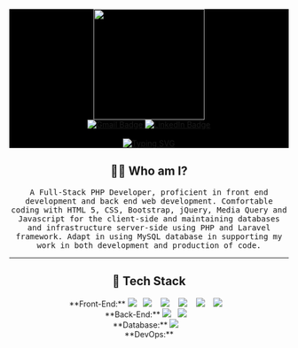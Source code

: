 <div id="header" align="center" style = "background-color:#000000">
  <img src="https://media.giphy.com/media/NgurY1o4z080Jfoyzw/giphy.gif" width="200" height= "200"/>
</div>


<div id="badges"  align="center" style = "background-color:#000000">
                                       
  <a href="mailto:anakor.chinaza.s@gmail.com" target = "_blank">
    <img src="https://img.shields.io/badge/Gmail-D14836?style=for-the-badge&logo=gmail&logoColor=white" alt="Gmail Badge"/>
  </a>
  <a href="https://www.linkedin.com/in/RubyAnakor/" target = "_blank">
    <img src="https://img.shields.io/badge/LinkedIn-blue?style=for-the-badge&logo=linkedin&logoColor=white" alt="LinkedIn Badge"/>
  </a>
    <br><br>
  <a href="https://git.io/typing-svg"><img src="https://readme-typing-svg.demolab.com?font=Fira+Code&size=30&pause=1000&color=F73ADA&multiline=true&width=435&lines=Hello+World+👋🏽+I'm+Ruby+.%F0%9F%91%8B" alt="Typing SVG" /></a>
</div>

<h2 align="center"> 👨‍💻 Who am I?</h2>
<p align="center">
  <samp> A Full-Stack PHP Developer, proficient in front end development and back end web development. Comfortable coding with HTML 5, CSS, Bootstrap,  jQuery, Media Query and Javascript for the client-side and maintaining databases and infrastructure server-side using PHP and Laravel framework. Adapt in using MySQL database in supporting my work in both development and production of code.
  </samp>
</p>

<hr>

<h2 align="center"> 🔭 Tech Stack </h2>
<p align="center">
   **Front-End:**
  <img src="https://img.shields.io/badge/-html5-005571?style=for-the-badge&logo=html5" />&nbsp;&nbsp;
  <img src="https://img.shields.io/badge/css3-316192?style=for-the-badge&logo=css3&logoColor=white" />&nbsp;&nbsp;&nbsp;
  <img src="https://img.shields.io/badge/Bootstrap-23F7931E?style=for-the-badge&logo=Bootstrap&logoColor=white" />&nbsp;&nbsp;&nbsp;
  <img src="https://img.shields.io/badge/Javascript-%230db7ed.svg?style=for-the-badge&logo=Javascript&logoColor=white" />&nbsp;&nbsp;&nbsp;
  <img src="https://img.shields.io/badge/jQuery-%230db7ed.svg?style=for-the-badge&logo=jQuery&logoColor=white" />&nbsp;&nbsp;&nbsp;
  <img src="https://img.shields.io/badge/Ajax-%230db7ed.svg?style=for-the-badge&logo=Ajax&logoColor=white" />&nbsp;&nbsp;&nbsp;
  <br>
  **Back-End:**
  <img src="https://img.shields.io/badge/PHP-14354C?style=for-the-badge&logo=PHP&logoColor=white" />&nbsp;&nbsp;
  <img src="https://img.shields.io/badge/Laravel-E97627?style=for-the-badge&logo=Laravel&logoColor=white" />&nbsp;&nbsp;&nbsp;
  <br>
  **Database:**
  <img src="https://img.shields.io/badge/MySQL-00000F?style=for-the-badge&logo=mysql&logoColor=white" />&nbsp;&nbsp;&nbsp;
  <br>
  **DevOps:**
  <img src="https://img.shields.io/badge/Git-
 
</p>

<hr>




<hr>
